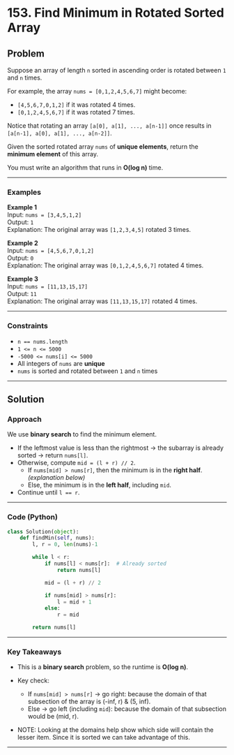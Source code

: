 # 153. Find Minimum in Rotated Sorted Array

## Problem
Suppose an array of length `n` sorted in ascending order is rotated between `1` and `n` times.  

For example, the array `nums = [0,1,2,4,5,6,7]` might become:  
- `[4,5,6,7,0,1,2]` if it was rotated 4 times.  
- `[0,1,2,4,5,6,7]` if it was rotated 7 times.  

Notice that rotating an array `[a[0], a[1], ..., a[n-1]]` once results in `[a[n-1], a[0], a[1], ..., a[n-2]]`.  

Given the sorted rotated array `nums` of **unique elements**, return the **minimum element** of this array.  

You must write an algorithm that runs in **O(log n)** time.  

---

### Examples
**Example 1**  
Input: `nums = [3,4,5,1,2]`  
Output: `1`  
Explanation: The original array was `[1,2,3,4,5]` rotated 3 times.  

**Example 2**  
Input: `nums = [4,5,6,7,0,1,2]`  
Output: `0`  
Explanation: The original array was `[0,1,2,4,5,6,7]` rotated 4 times.  

**Example 3**  
Input: `nums = [11,13,15,17]`  
Output: `11`  
Explanation: The original array was `[11,13,15,17]` rotated 4 times.  

---

### Constraints
- `n == nums.length`  
- `1 <= n <= 5000`  
- `-5000 <= nums[i] <= 5000`  
- All integers of `nums` are **unique**  
- `nums` is sorted and rotated between `1` and `n` times  

---

## Solution

### Approach
We use **binary search** to find the minimum element.  
- If the leftmost value is less than the rightmost → the subarray is already sorted → return `nums[l]`.  
- Otherwise, compute `mid = (l + r) // 2`.  
  - If `nums[mid] > nums[r]`, then the minimum is in the **right half**.  *(explanation below)*
  - Else, the minimum is in the **left half**, including `mid`.  
- Continue until `l == r`.  

---

### Code (Python)
```python
class Solution(object):
    def findMin(self, nums):
        l, r = 0, len(nums)-1

        while l < r:
            if nums[l] < nums[r]:  # Already sorted
                return nums[l]

            mid = (l + r) // 2

            if nums[mid] > nums[r]:
                l = mid + 1
            else:
                r = mid

        return nums[l]
```

---

### Key Takeaways
- This is a **binary search** problem, so the runtime is **O(log n)**.  

- Key check:  
  - If `nums[mid] > nums[r]` → go right: because the domain of that subsection of the array is  (-inf, r) & (5, inf). 
  - Else → go left (including `mid`): because the domain of that subsection would be (mid, r).

- NOTE: Looking at the domains help show which side will contain the lesser item. Since it is sorted we can take advantage of this. 

---
